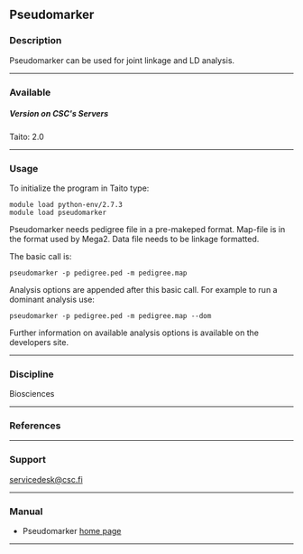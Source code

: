 ## Pseudomarker

### Description

Pseudomarker can be used for joint linkage and LD analysis.

------------------------------------------------------------------------

### Available

##### Version on CSC's Servers

  
Taito: 2.0

------------------------------------------------------------------------

### Usage

To initialize the program in Taito type:

    module load python-env/2.7.3
    module load pseudomarker

Pseudomarker needs pedigree file in  a pre-makeped format. Map-file is
in the format used by Mega2. Data file needs to be linkage formatted.

The basic call is:

    pseudomarker -p pedigree.ped -m pedigree.map

Analysis options  are appended after  this basic call. For  example to
run a dominant analysis use:

    pseudomarker -p pedigree.ped -m pedigree.map --dom

Further information on available analysis  options is available on the
developers site.

------------------------------------------------------------------------

### Discipline

Biosciences  

------------------------------------------------------------------------

### References

------------------------------------------------------------------------

### Support

servicedesk@csc.fi

------------------------------------------------------------------------

### Manual

-   Pseudomarker [home page]

------------------------------------------------------------------------

  [home page]: http://www.helsinki.fi/~tsjuntun/pseudomarker/
